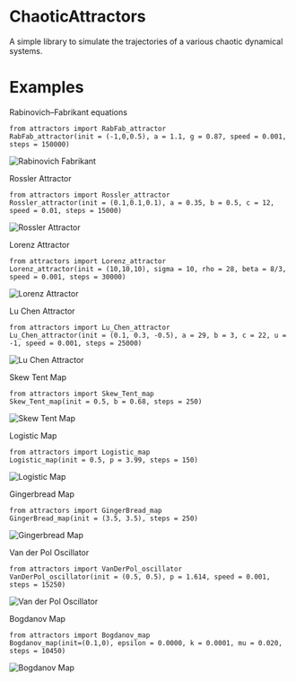 # ChaoticAttractors


A simple library to simulate the trajectories of a various chaotic dynamical systems.
# Examples
Rabinovich–Fabrikant equations

```
from attractors import RabFab_attractor
RabFab_attractor(init = (-1,0,0.5), a = 1.1, g = 0.87, speed = 0.001, steps = 150000)
```

![Rabinovich Fabrikant](https://github.com/goolulusaurs/ChaoticAttractors/blob/master/example_images/Rabinovich_Fabrikant_oscillator_1.png)

Rossler Attractor

```
from attractors import Rossler_attractor
Rossler_attractor(init = (0.1,0.1,0.1), a = 0.35, b = 0.5, c = 12, speed = 0.01, steps = 15000)
```

![Rossler Attractor](https://github.com/goolulusaurs/ChaoticAttractors/blob/master/example_images/Rossler_attractor.png)

Lorenz Attractor

```
from attractors import Lorenz_attractor
Lorenz_attractor(init = (10,10,10), sigma = 10, rho = 28, beta = 8/3, speed = 0.001, steps = 30000)
```

![Lorenz Attractor](https://github.com/goolulusaurs/ChaoticAttractors/blob/master/example_images/Lorenz_attractor.png)


Lu Chen Attractor

```
from attractors import Lu_Chen_attractor
Lu_Chen_attractor(init = (0.1, 0.3, -0.5), a = 29, b = 3, c = 22, u = -1, speed = 0.001, steps = 25000) 

```

![Lu Chen Attractor](https://github.com/goolulusaurs/ChaoticAttractors/blob/master/example_images/Lu_Chen_attractor.png)


Skew Tent Map

```
from attractors import Skew_Tent_map
Skew_Tent_map(init = 0.5, b = 0.68, steps = 250)
```

![Skew Tent Map](https://github.com/goolulusaurs/ChaoticAttractors/blob/master/example_images/Skew_Tent_Map.png)


Logistic Map

```
from attractors import Logistic_map
Logistic_map(init = 0.5, p = 3.99, steps = 150)
```

![Logistic Map](https://github.com/goolulusaurs/ChaoticAttractors/blob/master/example_images/Logistic_Map.png)

Gingerbread Map

```
from attractors import GingerBread_map
GingerBread_map(init = (3.5, 3.5), steps = 250)
```
![Gingerbread Map](https://github.com/goolulusaurs/ChaoticAttractors/blob/master/example_images/GingerBread_Map.png)

Van der Pol Oscillator

```
from attractors import VanDerPol_oscillator
VanDerPol_oscillator(init = (0.5, 0.5), p = 1.614, speed = 0.001, steps = 15250)

```
![Van der Pol Oscillator](https://github.com/goolulusaurs/ChaoticAttractors/blob/master/example_images/VanderPol_Oscillator.png)



Bogdanov Map

```
from attractors import Bogdanov_map
Bogdanov_map(init=(0.1,0), epsilon = 0.0000, k = 0.0001, mu = 0.020, steps = 10450)
```

![Bogdanov Map](https://github.com/goolulusaurs/ChaoticAttractors/blob/master/example_images/Bogdanov_Map.png)
